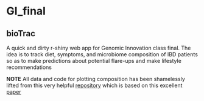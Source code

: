 # GI_final

## bioTrac
A quick and dirty r-shiny web app for Genomic Innovation class final. The idea is to track diet, symptoms, and microbiome composition of IBD patients so as to make predictions about potential flare-ups and make lifestyle recommendations

**NOTE** All data and code for plotting composition has been shamelessly lifted from this very helpful [repository](https://github.com/knights-lab/dietstudy_analyses) which is based on this excellent [paper](https://www.cell.com/cell-host-microbe/pdfExtended/S1931-3128(19)30250-1)